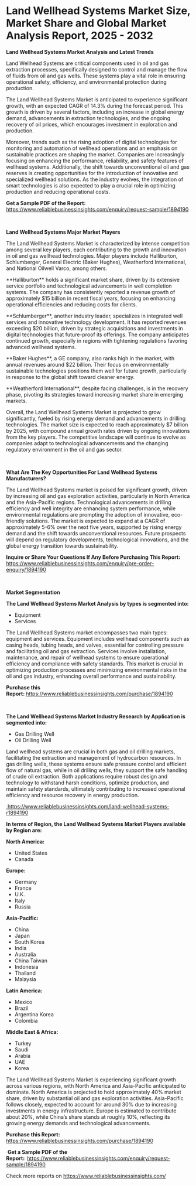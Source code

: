 <p><h1>Land Wellhead Systems Market Size, Market Share and Global Market Analysis Report, 2025 - 2032</h1></p><p><strong>Land Wellhead Systems Market Analysis and Latest Trends</strong></p>
<p><p>Land Wellhead Systems are critical components used in oil and gas extraction processes, specifically designed to control and manage the flow of fluids from oil and gas wells. These systems play a vital role in ensuring operational safety, efficiency, and environmental protection during production.</p><p>The Land Wellhead Systems Market is anticipated to experience significant growth, with an expected CAGR of 14.3% during the forecast period. This growth is driven by several factors, including an increase in global energy demand, advancements in extraction technologies, and the ongoing recovery of oil prices, which encourages investment in exploration and production.</p><p>Moreover, trends such as the rising adoption of digital technologies for monitoring and automation of wellhead operations and an emphasis on sustainable practices are shaping the market. Companies are increasingly focusing on enhancing the performance, reliability, and safety features of wellhead systems. Additionally, the shift towards unconventional oil and gas reserves is creating opportunities for the introduction of innovative and specialized wellhead solutions. As the industry evolves, the integration of smart technologies is also expected to play a crucial role in optimizing production and reducing operational costs.</p></p>
<p><strong>Get a Sample PDF of the Report:&nbsp;</strong> <a href="https://www.reliablebusinessinsights.com/enquiry/request-sample/1894190?utm_campaign=1106&utm_medium=2&utm_source=Github&utm_content=ia&utm_term=14012025&utm_id=land-wellhead-systems">https://www.reliablebusinessinsights.com/enquiry/request-sample/1894190</a></p>
<p>&nbsp;</p>
<p><strong>Land Wellhead Systems Major Market Players</strong></p>
<p><p>The Land Wellhead Systems Market is characterized by intense competition among several key players, each contributing to the growth and innovation in oil and gas wellhead technologies. Major players include Halliburton, Schlumberger, General Electric (Baker Hughes), Weatherford International, and National Oilwell Varco, among others.</p><p>**Halliburton** holds a significant market share, driven by its extensive service portfolio and technological advancements in well completion systems. The company has consistently reported a revenue growth of approximately $15 billion in recent fiscal years, focusing on enhancing operational efficiencies and reducing costs for clients.</p><p>**Schlumberger**, another industry leader, specializes in integrated well services and innovative technology development. It has reported revenues exceeding $20 billion, driven by strategic acquisitions and investments in digital technologies that future-proof its offerings. The company anticipates continued growth, especially in regions with tightening regulations favoring advanced wellhead systems.</p><p>**Baker Hughes**, a GE company, also ranks high in the market, with annual revenues around $22 billion. Their focus on environmentally sustainable technologies positions them well for future growth, particularly in response to the global shift toward cleaner energy.</p><p>**Weatherford International**, despite facing challenges, is in the recovery phase, pivoting its strategies toward increasing market share in emerging markets. </p><p>Overall, the Land Wellhead Systems Market is projected to grow significantly, fueled by rising energy demand and advancements in drilling technologies. The market size is expected to reach approximately $7 billion by 2025, with compound annual growth rates driven by ongoing innovations from the key players. The competitive landscape will continue to evolve as companies adapt to technological advancements and the changing regulatory environment in the oil and gas sector.</p></p>
<p>&nbsp;</p>
<p><strong>What Are The Key Opportunities For Land Wellhead Systems Manufacturers?</strong></p>
<p><p>The Land Wellhead Systems market is poised for significant growth, driven by increasing oil and gas exploration activities, particularly in North America and the Asia-Pacific regions. Technological advancements in drilling efficiency and well integrity are enhancing system performance, while environmental regulations are prompting the adoption of innovative, eco-friendly solutions. The market is expected to expand at a CAGR of approximately 5-6% over the next five years, supported by rising energy demand and the shift towards unconventional resources. Future prospects will depend on regulatory developments, technological innovations, and the global energy transition towards sustainability.</p></p>
<p><strong>Inquire or Share Your Questions If Any Before Purchasing This Report:</strong> <a href="https://www.reliablebusinessinsights.com/enquiry/pre-order-enquiry/1894190?utm_campaign=1106&utm_medium=2&utm_source=Github&utm_content=ia&utm_term=14012025&utm_id=land-wellhead-systems">https://www.reliablebusinessinsights.com/enquiry/pre-order-enquiry/1894190</a></p>
<p>&nbsp;</p>
<p><strong>Market Segmentation</strong></p>
<p><strong>The Land Wellhead Systems Market Analysis by types is segmented into:</strong></p>
<p><ul><li>Equipment</li><li>Services</li></ul></p>
<p><p>The Land Wellhead Systems market encompasses two main types: equipment and services. Equipment includes wellhead components such as casing heads, tubing heads, and valves, essential for controlling pressure and facilitating oil and gas extraction. Services involve installation, maintenance, and repair of wellhead systems to ensure operational efficiency and compliance with safety standards. This market is crucial in optimizing production processes and minimizing environmental risks in the oil and gas industry, enhancing overall performance and sustainability.</p></p>
<p><strong>Purchase this Report:&nbsp;</strong><a href="https://www.reliablebusinessinsights.com/purchase/1894190?utm_campaign=1106&utm_medium=2&utm_source=Github&utm_content=ia&utm_term=14012025&utm_id=land-wellhead-systems">https://www.reliablebusinessinsights.com/purchase/1894190</a></p>
<p>&nbsp;</p>
<p><strong>The Land Wellhead Systems Market Industry Research by Application is segmented into:</strong></p>
<p><ul><li>Gas Drilling Well</li><li>Oil Drilling Well</li></ul></p>
<p><p>Land wellhead systems are crucial in both gas and oil drilling markets, facilitating the extraction and management of hydrocarbon resources. In gas drilling wells, these systems ensure safe pressure control and efficient flow of natural gas, while in oil drilling wells, they support the safe handling of crude oil extraction. Both applications require robust design and technology to withstand harsh conditions, optimize production, and maintain safety standards, ultimately contributing to increased operational efficiency and resource recovery in energy production.</p></p>
<p><a href="https://www.reliablebusinessinsights.com/land-wellhead-systems-r1894190?utm_campaign=1106&utm_medium=2&utm_source=Github&utm_content=ia&utm_term=14012025&utm_id=land-wellhead-systems">&nbsp;https://www.reliablebusinessinsights.com/land-wellhead-systems-r1894190</a></p>
<p><strong>In terms of Region, the Land Wellhead Systems Market Players available by Region are:</strong></p>
<p>
    <p> <strong> North America: </strong>
        <ul>
            <li>United States</li>
            <li>Canada</li>
        </ul>
        </p> 
    <p> <strong> Europe: </strong>
        <ul>
            <li>Germany</li>
            <li>France</li>
            <li>U.K.</li>
            <li>Italy</li>
            <li>Russia</li>
        </ul>
        </p> 
    <p> <strong> Asia-Pacific: </strong>
        <ul>
            <li>China</li>
            <li>Japan</li>
            <li>South Korea</li>
            <li>India</li>
            <li>Australia</li>
            <li>China Taiwan</li>
            <li>Indonesia</li>
            <li>Thailand</li>
            <li>Malaysia</li>
        </ul>
        </p> 
    <p> <strong> Latin America: </strong>
        <ul>
            <li>Mexico</li>
            <li>Brazil</li>
            <li>Argentina Korea</li>
            <li>Colombia</li>
        </ul>
        </p> 
    <p> <strong> Middle East & Africa: </strong>
        <ul>
            <li>Turkey</li>
            <li>Saudi</li>
            <li>Arabia</li>
            <li>UAE</li>
            <li>Korea</li>
        </ul>
    </p>
    </p>
<p><p>The Land Wellhead Systems Market is experiencing significant growth across various regions, with North America and Asia-Pacific anticipated to dominate. North America is projected to hold approximately 40% market share, driven by substantial oil and gas exploration activities. Asia-Pacific follows closely, expected to account for around 30% due to increasing investments in energy infrastructure. Europe is estimated to contribute about 20%, while China’s share stands at roughly 10%, reflecting its growing energy demands and technological advancements.</p></p>
<p><strong>Purchase this Report: </strong><a href="https://www.reliablebusinessinsights.com/purchase/1894190?utm_campaign=1106&utm_medium=2&utm_source=Github&utm_content=ia&utm_term=14012025&utm_id=land-wellhead-systems">https://www.reliablebusinessinsights.com/purchase/1894190</a></p>
<p>&nbsp;<strong>Get a Sample PDF of the Report:&nbsp;&nbsp;</strong><a href="https://www.reliablebusinessinsights.com/enquiry/request-sample/1894190?utm_campaign=1106&utm_medium=2&utm_source=Github&utm_content=ia&utm_term=14012025&utm_id=land-wellhead-systems">https://www.reliablebusinessinsights.com/enquiry/request-sample/1894190</a></p>
<p><strong></strong></p>
<p>Check more reports on <a href="https://www.reliablebusinessinsights.com/?utm_campaign=1106&utm_medium=2&utm_source=Github&utm_content=ia&utm_term=14012025&utm_id=land-wellhead-systems">https://www.reliablebusinessinsights.com/</a></p>
